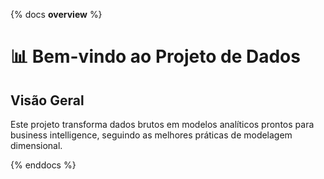 {% docs __overview__ %}

# 📊 Bem-vindo ao Projeto de Dados

## **Visão Geral**
Este projeto transforma dados brutos em modelos analíticos prontos para business intelligence, seguindo as melhores práticas de modelagem dimensional.

{% enddocs %}